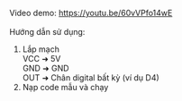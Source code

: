 Video demo: https://youtu.be/60vVPfo14wE<br>
<br>
Hướng dẫn sử dụng:
1. Lắp mạch<br>
  VCC ➜ 5V<br>
  GND ➜ GND<br>
  OUT ➜ Chân digital bất kỳ (ví dụ D4)<br>
2. Nạp code mẫu và chạy
